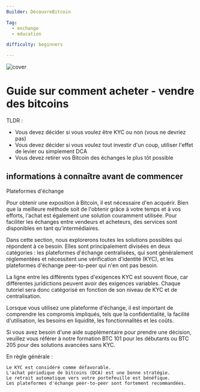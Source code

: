 ```yaml
--- 
Builder: DécouvreBitcoin

Tag: 
  - exchange
  - education

difficulty: beginners

---
```


![cover](assets\0.jpeg)

# Guide sur comment acheter - vendre des bitcoins

TLDR :

* Vous devez décider si vous voulez être KYC ou non (vous ne devriez pas)
* Vous devez décider si vous voulez tout investir d'un coup, utiliser l'effet de levier ou simplement DCA
* Vous devez retirer vos Bitcoin des échanges le plus tôt possible

## informations à connaître avant de commencer


Plateformes d'échange

Pour obtenir une exposition à Bitcoin, il est nécessaire d'en acquérir. Bien que la meilleure méthode soit de l'obtenir grâce à votre temps et à vos efforts, l'achat est également une solution couramment utilisée. Pour faciliter les échanges entre vendeurs et acheteurs, des services sont disponibles en tant qu'intermédiaires.

Dans cette section, nous explorerons toutes les solutions possibles qui répondent à ce besoin. Elles sont principalement divisées en deux catégories : les plateformes d'échange centralisées, qui sont généralement réglementées et nécessitent une vérification d'identité (KYC), et les plateformes d'échange peer-to-peer qui n'en ont pas besoin.

La ligne entre les différents types d'exigences KYC est souvent floue, car différentes juridictions peuvent avoir des exigences variables. Chaque tutoriel sera donc catégorisé en fonction de son niveau de KYC et de centralisation.

Lorsque vous utilisez une plateforme d'échange, il est important de comprendre les compromis impliqués, tels que la confidentialité, la facilité d'utilisation, les besoins en liquidité, les fonctionnalités et les coûts.

Si vous avez besoin d'une aide supplémentaire pour prendre une décision, veuillez vous référer à notre formation BTC 101 pour les débutants ou BTC 205 pour des solutions avancées sans KYC.

En règle générale :

    Le KYC est considéré comme défavorable.
    L'achat périodique de bitcoins (DCA) est une bonne stratégie.
    Le retrait automatique vers votre portefeuille est bénéfique.
    Les plateformes d'échange peer-to-peer sont fortement recommandées.
